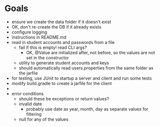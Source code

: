 # Goals

* ensure we create the data folder if it doesn't exist
* OK, don't re-create the DB if it already exists
* configure logging
* instructions in README.md
* read in student accounts and passwords from a file
    * fail if this is empty!
    read CLI args?
        * OK, @Value are initialized after, not before, so the values are not set in the constructor
    * utility to generate student accounts and keys
    * should automatically read users.properties from the same folder as the jarfile
* for testing, use JUnit to startup a server and client and run some tests
* modify build.gradle to create a jarfile for the client
* 
* error conditions
    * should these be exceptions or return values?
    * invalid date
        * probably use date as year, month, day as separate values for filtering
    * null for any of the values
